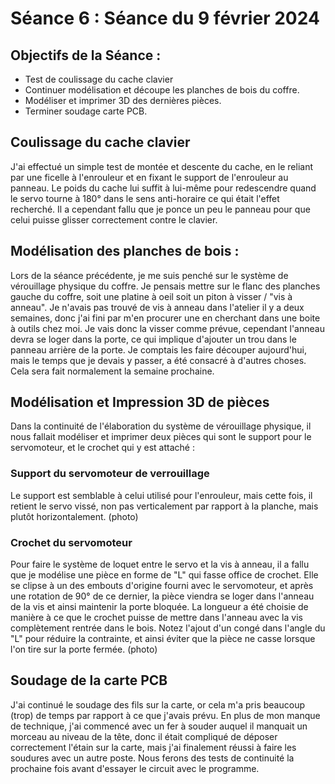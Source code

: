 # Séance 6 : Séance du 9 février 2024

## Objectifs de la Séance :
- Test de coulissage du cache clavier
- Continuer modélisation et découpe les planches de bois du coffre.
- Modéliser et imprimer 3D des dernières pièces.
- Terminer soudage carte PCB.

## Coulissage du cache clavier
J'ai effectué un simple test de montée et descente du cache, en le reliant par une ficelle à l'enrouleur et en fixant le support de l'enrouleur au panneau. Le poids du cache lui suffit à lui-même pour redescendre quand le servo tourne à 180° dans le sens anti-horaire ce qui était l'effet recherché. Il a cependant fallu que je ponce un peu le panneau pour que celui puisse glisser correctement contre le clavier.

## Modélisation des planches de bois  :
Lors de la séance précédente, je me suis penché sur le système de vérouillage physique du coffre. Je pensais mettre sur le flanc des planches gauche du coffre, soit une platine à oeil soit un piton à visser / "vis à anneau".
Je n'avais pas trouvé de vis à anneau dans l'atelier il y a deux semaines, donc j'ai fini par m'en procurer une en cherchant dans une boite à outils chez moi. Je vais donc la visser comme prévue, cependant l'anneau devra se loger dans la porte, ce qui implique d'ajouter un trou dans le panneau arrière de la porte.
Je comptais les faire découper aujourd'hui, mais le temps que je devais y passer, a été consacré à d'autres choses. Cela sera fait normalement la semaine prochaine.

## Modélisation et Impression 3D de pièces
Dans la continuité de l'élaboration du système de vérouillage physique, il nous fallait modéliser et imprimer deux pièces qui sont le support pour le servomoteur, et le crochet qui y est attaché :
### Support du servomoteur de verrouillage
Le support est semblable à celui utilisé pour l'enrouleur, mais cette fois, il retient le servo vissé, non pas verticalement par rapport à la planche, mais plutôt horizontalement. (photo)
### Crochet du servomoteur
Pour faire le système de loquet entre le servo et la vis à anneau, il a fallu que je modélise une pièce en forme de "L" qui fasse office de crochet. Elle se clipse à un des embouts d'origine fourni avec le servomoteur, et après une rotation de 90° de ce dernier, la pièce viendra se loger dans l'anneau de la vis et ainsi maintenir la porte bloquée. La longueur a été choisie de manière à ce que le crochet puisse de mettre dans l'anneau avec la vis complètement rentrée dans le bois. Notez l'ajout d'un congé dans l'angle du "L" pour réduire la contrainte, et ainsi éviter que la pièce ne casse lorsque l'on tire sur la porte fermée. (photo)

## Soudage de la carte PCB
J'ai continué le soudage des fils sur la carte, or cela m'a pris beaucoup (trop) de temps par rapport à ce que j'avais prévu. En plus de mon manque de technique, j'ai commencé avec un fer à souder auquel il manquait un morceau au niveau de la tête, donc il était compliqué de déposer correctement l'étain sur la carte, mais j'ai finalement réussi à faire les soudures avec un autre poste. Nous ferons des tests de continuité la prochaine fois avant d'essayer le circuit avec le programme.
